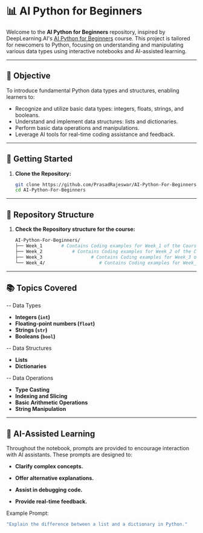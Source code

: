 # 📊 AI Python for Beginners

Welcome to the **AI Python for Beginners** repository, inspired by DeepLearning.AI's [AI Python for Beginners](https://learn.deeplearning.ai/courses/ai-python-for-beginners/lesson/oa6j1/data-in-python) course. This project is tailored for newcomers to Python, focusing on understanding and manipulating various data types using interactive notebooks and AI-assisted learning.

---

## 🎯 Objective

To introduce fundamental Python data types and structures, enabling learners to:

- Recognize and utilize basic data types: integers, floats, strings, and booleans.
- Understand and implement data structures: lists and dictionaries.
- Perform basic data operations and manipulations.
- Leverage AI tools for real-time coding assistance and feedback.

---

## 🚀 Getting Started

1. **Clone the Repository:**

   ```bash
   git clone https://github.com/PrasadRajeswar/AI-Python-For-Beginners
   cd AI-Python-For-Beginners
   ```
---
## 📝 Repository Structure
1. **Check the Repository structure for the course:**
   
   ```bash
   AI-Python-For-Beginners/
   ├── Week_1       # Contains Coding examples for Week_1 of the Course
   ├── Week_2           # Contains Coding examples for Week_2 of the Course
   ├── Week_3                  # Contains Coding examples for Week_3 of the Course
   └── Week_4/                    # Contains Coding examples for Week_4 of the Course
   ```
---
## 📚 Topics Covered

 -- Data Types

- **Integers (`int`)**
- **Floating-point numbers (`float`)**
- **Strings (`str`)**
- **Booleans (`bool`)**

 -- Data Structures

- **Lists**
- **Dictionaries**

 -- Data Operations

- **Type Casting**
- **Indexing and Slicing**
- **Basic Arithmetic Operations**
- **String Manipulation**

---
## 🤖 AI-Assisted Learning    
Throughout the notebook, prompts are provided to encourage interaction with AI assistants. These prompts are designed to:

- **Clarify complex concepts.**

- **Offer alternative explanations.**

- **Assist in debugging code.**

- **Provide real-time feedback.**

Example Prompt:
```bash
"Explain the difference between a list and a dictionary in Python."
```

